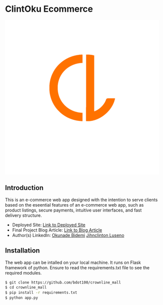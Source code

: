 # ClintOku Ecommerce

[![Project Logo][repo_logo_img]](https://bdot.pythonanywhere.com/)

## Introduction

This is an e-commerce web app designed with the intention to serve clients based on the eseential features of an e-commerce web app, such as product listings, secure payments, intuitive user interfaces, and fast delivery structure.

- Deployed Site: [Link to Deployed Site](https://bdot.pythonanywhere.com/)
- Final Project Blog Article: [Link to Blog Article](https://www.linkedin.com/posts/bidemi-okunade-415a38241_my-journey-building-an-e-commerce-app-challenges-activity-7087509830831083522-K5Vq?utm_source=share&utm_medium=member_desktop)
- Author(s) LinkedIn: [Okunade Bidemi](Https://Www.linkedin.com/in/bidemi-okunade-415a382411)
[Jihnclinton Luseno](https://www.linkedin.com/in/johnclinton-luseno-737531164/)


## Installation

The web app can be intalled on your local machine. It runs on Flask framework of python. 
Ensure to read the requirements.txt file to see the required modules.

```bash
$ git clone https://github.com/bdot100/crownline_mall
$ cd crownline_mall
$ pip install -r requirements.txt
$ python app.py
```








<!-- Repository -->
[repo_logo_img]: https://github.com/bdot100/crownline_mall/blob/master/cl_mall/static/home_assets/img/cl_logo.png
[repo_url]: https://github.com/bdot100/crownline_mall





